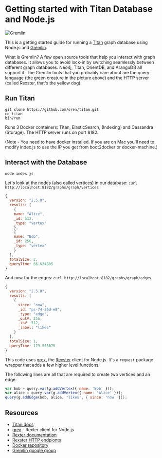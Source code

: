 # Getting started with Titan Database and Node.js

![Gremlin](https://tinkerpop.incubator.apache.org/images/tinkerpop3-splash.png)

This is a getting started guide for running a [Titan](https://thinkaurelius.github.io/titan) graph database using Node.js and [Gremlin](http://tinkerpop.incubator.apache.org/).

What is Gremlin? A few open source tools that help you interact with graph databases. It allows you to avoid lock-in by switching seamlessly between different graph databases. Neo4j, Titan, OrientDB, and ArangoDB all support it. The Gremlin tools that you probably care about are the query language (the green creature in the picture above) and the HTTP server (called Rexster, that's the yellow dog).

## Run Titan

`git clone https://github.com/oren/titan.git`  
`cd titan`  
`bin/run`  

Runs 3 Docker containers: Titan, ElasticSearch, (Indexing) and Cassandra (Storage). The HTTP server runs on port 8182.

(Note - You need to have docker installed. If you are on Mac you'll need to modify index.js to use the IP you get from  boot2docker or docker-machine.)

## Interact with the Database

`node index.js`

Let's look at the nodes (also called vertices) in our database: `curl http://localhost:8182/graphs/graph/vertices`

```js
{
  version: "2.5.0",
  results: [
    {
    name: "Alice",
    _id: 512,
    _type: "vertex"
    },
    {
    name: "Bob",
    _id: 256,
    _type: "vertex"
    }
  ],
  totalSize: 2,
  queryTime: 66.634585
}
```

And now for the edges: `curl http://localhost:8182/graphs/graph/edges`

```js
{
  version: "2.5.0",
  results: [
    {
      since: "now",
      _id: "ps-74-36d-e8",
      _type: "edge",
      _outV: 256,
      _inV: 512,
      _label: "likes"
    }
  ],
  totalSize: 1,
  queryTime: 179.556075
}
```

This code uses [grex](https://github.com/jbmusso/grex), the [Rexster](https://github.com/tinkerpop/rexster/wiki) client for Node.js. It's a `request` package wrapper that adds a few higher level functions.

The following lines are all that are required to create two vertices and an edge:
```js
var bob = query.var(g.addVertex({ name: 'Bob' }));
var alice = query.var(g.addVertex({ name: 'Alice' }));
query(g.addEdge(bob, alice, 'likes', { since: 'now' }));
```

## Resources

* [Titan docs](https://s3.thinkaurelius.com/docs/titan/0.9.0-M2)
* [grex](https://github.com/jbmusso/grex) - Rexter client for Node.js
* [Rexter documentation](https://github.com/tinkerpop/rexster/wiki)
* [Rexster HTTP endpionts](https://github.com/tinkerpop/rexster/wiki/Basic-REST-API)
* [Docker repository](https://github.com/apobbati/titan-rexster)
* [Gremlin google group](https://groups.google.com/forum/#!forum/gremlin-users)
